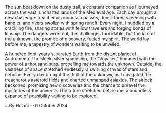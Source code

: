 
The sun beat down on the dusty trail, a constant companion as I journeyed across the vast, uncharted lands of the Medieval Age. Each day brought a new challenge: treacherous mountain passes, dense forests teeming with bandits, and rivers swollen with spring runoff. Every night, I huddled by a crackling fire, sharing stories with fellow travelers and forging bonds of kinship.  The dangers were real, the challenges formidable, but the lure of the unknown, the promise of discovery, fueled my spirit. The world lay before me, a tapestry of wonders waiting to be unveiled.

A hundred light-years separated Earth from the distant planet of Andromeda. The sleek, silver spaceship, the "Voyager," hummed with the power of a thousand suns, propelling me towards the unknown. Outside, the vastness of space stretched endlessly, a swirling canvas of stars and nebulae. Every day brought the thrill of the unknown, as I navigated the treacherous asteroid fields and charted unmapped galaxies.  The airlock beckoned, promising new discoveries and the chance to unravel the mysteries of the universe. The future stretched before me, a boundless expanse of possibility waiting to be explored. 

~ By Hozmi - 01 October 2024

